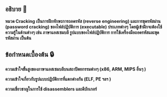 ## อธิบาย 💬
**หมวด Cracking เป็นการฝึกทักษะการถอดรหัส (reverse engineering) และการขุดรหัสผ่าน (password cracking) ของไฟล์ปฏิบัติการ (executable) ประเภทต่างๆ โดยผู้เข้าฝึกจะต้องใช้ความรู้ในด้านต่างๆ เช่น ภาษาแอสเซมบลี รูปแบบของไฟล์ปฏิบัติการ การใช้เครื่องมือถอดรหัสและขุดรหัสผ่าน เป็นต้น**

## ข้อกําหนดเบื้องต้น 🔒
**ความเข้าใจขั้นสูงของภาษาแอสเซมบลีบนสถาปัตยกรรมต่างๆ (x86, ARM, MIPS อื่นๆ )**

**ความเข้าใจเกี่ยวกับรูปแบบปฏิบัติการที่แตกต่างกัน (ELF, PE ฯลฯ )**

**ความเชี่ยวชาญในการใช้ disassemblers และดีบักเกอร์**
